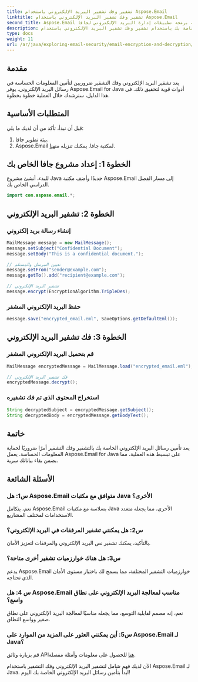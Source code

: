 ```yaml
---
title: تشفير وفك تشفير البريد الإلكتروني باستخدام Aspose.Email
linktitle: تشفير وفك تشفير البريد الإلكتروني باستخدام Aspose.Email
second_title: Aspose.Email واجهة برمجة تطبيقات إدارة البريد الإلكتروني لجافا
description: تعرف على كيفية تأمين رسائل البريد الإلكتروني الخاصة بك باستخدام تشفير وفك تشفير البريد الإلكتروني باستخدام Aspose.Email لـ Java. تم تضمين دليل خطوة بخطوة وكود المصدر والأسئلة الشائعة.
type: docs
weight: 11
url: /ar/java/exploring-email-security/email-encryption-and-decryption/
---
```


## مقدمة

يعد تشفير البريد الإلكتروني وفك التشفير ضروريين لتأمين المعلومات الحساسة في رسائل البريد الإلكتروني. يوفر Aspose.Email for Java أدوات قوية لتحقيق ذلك. في هذا الدليل، سنرشدك خلال العملية خطوة بخطوة.

## المتطلبات الأساسية

قبل أن نبدأ، تأكد من أن لديك ما يلي:

1. بيئة تطوير جافا.
2.  Aspose.Email لمكتبة جافا. يمكنك تنزيله من[هنا](https://releases.aspose.com/email/java/).

## الخطوة 1: إعداد مشروع جافا الخاص بك

للبدء، أنشئ مشروع Java جديدًا وأضف مكتبة Aspose.Email إلى مسار الفصل الدراسي الخاص بك.

```java
import com.aspose.email.*;
```

## الخطوة 2: تشفير البريد الإلكتروني

### إنشاء رسالة بريد إلكتروني

```java
MailMessage message = new MailMessage();
message.setSubject("Confidential Document");
message.setBody("This is a confidential document.");

// تعيين المرسل والمستلم
message.setFrom("sender@example.com");
message.getTo().add("recipient@example.com");

// تشفير البريد الإلكتروني
message.encrypt(EncryptionAlgorithm.TripleDes);
```

### حفظ البريد الإلكتروني المشفر

```java
message.save("encrypted_email.eml", SaveOptions.getDefaultEml());
```

## الخطوة 3: فك تشفير البريد الإلكتروني

### قم بتحميل البريد الإلكتروني المشفر

```java
MailMessage encryptedMessage = MailMessage.load("encrypted_email.eml");

// فك تشفير البريد الإلكتروني
encryptedMessage.decrypt();
```

### استخراج المحتوى الذي تم فك تشفيره

```java
String decryptedSubject = encryptedMessage.getSubject();
String decryptedBody = encryptedMessage.getBodyText();
```

## خاتمة

يعد تأمين رسائل البريد الإلكتروني الخاصة بك بالتشفير وفك التشفير أمرًا ضروريًا لحماية المعلومات الحساسة. يعمل Aspose.Email for Java على تبسيط هذه العملية، مما يضمن بقاء بياناتك سرية.

## الأسئلة الشائعة

### س1: هل Aspose.Email متوافق مع مكتبات Java الأخرى؟

نعم، يتكامل Aspose.Email بسلاسة مع مكتبات Java الأخرى، مما يجعله متعدد الاستخدامات لمختلف المشاريع.

### س2: هل يمكنني تشفير المرفقات في البريد الإلكتروني؟

بالتأكيد، يمكنك تشفير نص البريد الإلكتروني والمرفقات لتعزيز الأمان.

### س3: هل هناك خوارزميات تشفير أخرى متاحة؟

يدعم Aspose.Email خوارزميات التشفير المختلفة، مما يسمح لك باختيار مستوى الأمان الذي تحتاجه.

### س 4: هل Aspose.Email مناسب لمعالجة البريد الإلكتروني على نطاق واسع؟

نعم، إنه مصمم لقابلية التوسع، مما يجعله مناسبًا لمعالجة البريد الإلكتروني على نطاق صغير وواسع النطاق.

### س5: أين يمكنني العثور على المزيد من الموارد على Aspose.Email لـ Java؟

 قم بزيارة وثائق API[هنا](https://reference.aspose.com/email/java/) للحصول على معلومات وأمثلة مفصلة.

الآن لديك فهم شامل لتشفير البريد الإلكتروني وفك التشفير باستخدام Aspose.Email لـ Java. ابدأ بتأمين رسائل البريد الإلكتروني الخاصة بك اليوم!